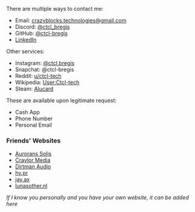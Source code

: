 There are multiple ways to contact me:

- Email: [crazyblocks.technologies@gmail.com](mailto:crazyblocks.technologies@gmail.com)
- Discord: [@ctcl_bregis](https://discord.com/users/410599005735878667)
- GitHub: [@ctcl-bregis](https://github.com/ctcl-bregis/)
- [LinkedIn](https://www.linkedin.com/in/brayden-regis-2537b3311/)

Other services:

- Instagram: [@ctcl.bregis](https://instagram.com/ctcl.bregis/)
- Snapchat: @ctcl-bregis
- Reddit: [u/ctcl-tech](https://www.reddit.com/user/ctcl-tech/)
- Wikipedia: [User:Ctcl-tech](https://en.wikipedia.org/wiki/User%3ACtcl-tech)
- Steam: [Alucard](https://steamcommunity.com/id/crazyblocks2004/)

These are available upon legitimate request:

- Cash App
- Phone Number
- Personal Email

### Friends' Websites

- [Aurorans Solis](https://auroranssolis.github.io/)
- [Craylor Media](https://craylor.media/)
- [Dirtman Audio](https://dirtmanaudio.com/)
- [hy.pr](https://hy.pr)
- [jay.ax](https://jay.ax/)
- [lunasother.nl](https://lunasother.nl/)

*If I know you personally and you have your own website, it can be added here*